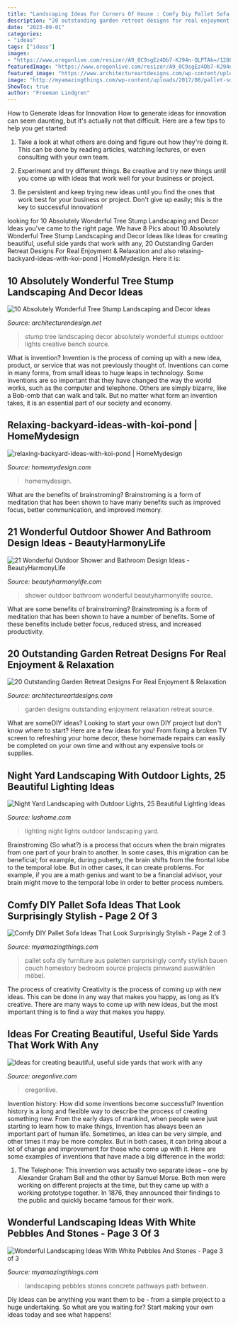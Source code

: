 ```yaml
---
title: "Landscaping Ideas For Corners Of House : Comfy Diy Pallet Sofa Ideas That Look Surprisingly Stylish"
description: "20 outstanding garden retreat designs for real enjoyment &amp; relaxation"
date: "2023-09-01"
categories:
- "ideas"
tags: ["ideas"]
images:
- "https://www.oregonlive.com/resizer/A9_0C9sgEz4Db7-KJ94n-QLPTAk=/1280x0/smart/advancelocal-adapter-image-uploads.s3.amazonaws.com/image.oregonlive.com/home/olive-media/width2048/img/hg_impact/photo/trellispathjpg-47baba832e802107.jpg"
featuredImage: "https://www.oregonlive.com/resizer/A9_0C9sgEz4Db7-KJ94n-QLPTAk=/1280x0/smart/advancelocal-adapter-image-uploads.s3.amazonaws.com/image.oregonlive.com/home/olive-media/width2048/img/hg_impact/photo/trellispathjpg-47baba832e802107.jpg"
featured_image: "https://www.architectureartdesigns.com/wp-content/uploads/2016/04/11-5.jpg"
image: "http://myamazingthings.com/wp-content/uploads/2017/08/pallet-sofa-6.jpg"
ShowToc: true
author: "Freeman Lindgren"
---
```



How to Generate Ideas for Innovation
How to generate ideas for innovation can seem daunting, but it's actually not that difficult. Here are a few tips to help you get started:
1. Take a look at what others are doing and figure out how they're doing it. This can be done by reading articles, watching lectures, or even consulting with your own team.

2. Experiment and try different things. Be creative and try new things until you come up with ideas that work well for your business or project.

3. Be persistent and keep trying new ideas until you find the ones that work best for your business or project. Don't give up easily; this is the key to successful innovation!

	

		
looking for 10 Absolutely Wonderful Tree Stump Landscaping and Decor Ideas you've came to the right page. We have 8 Pics about 10 Absolutely Wonderful Tree Stump Landscaping and Decor Ideas like Ideas for creating beautiful, useful side yards that work with any, 20 Outstanding Garden Retreat Designs For Real Enjoyment &amp; Relaxation and also relaxing-backyard-ideas-with-koi-pond | HomeMydesign. Here it is:
		
    
## 10 Absolutely Wonderful Tree Stump Landscaping And Decor Ideas

<img loading=lazy src="http://cdn.architecturendesign.net/wp-content/uploads/2016/06/5-1.jpg" onerror="this.onerror=null;this.src='https://tse2.mm.bing.net/th?id=OIP.dpDU1Lo2vg_bzfy4eKP62gHaEd&amp;pid=15.1';" alt="10 Absolutely Wonderful Tree Stump Landscaping and Decor Ideas">

_Source: architecturendesign.net_

>stump tree landscaping decor absolutely wonderful stumps outdoor lights creative bench source. 

	

What is invention?
Invention is the process of coming up with a new idea, product, or service that was not previously thought of. Inventions can come in many forms, from small ideas to huge leaps in technology. Some inventions are so important that they have changed the way the world works, such as the computer and telephone. Others are simply bizarre, like a Bob-omb that can walk and talk. But no matter what form an invention takes, it is an essential part of our society and economy.

    
## Relaxing-backyard-ideas-with-koi-pond | HomeMydesign

<img loading=lazy src="https://homemydesign.com/wp-content/uploads/2020/08/relaxing-backyard-ideas-with-koi-pond.jpg" onerror="this.onerror=null;this.src='https://tse1.mm.bing.net/th?id=OIP.cIGf7jOUY_esI4w9YJIY_QHaLH&amp;pid=15.1';" alt="relaxing-backyard-ideas-with-koi-pond | HomeMydesign">

_Source: homemydesign.com_

>homemydesign. 

	

What are the benefits of brainstroming?
Brainstroming is a form of meditation that has been shown to have many benefits such as improved focus, better communication, and improved memory.

    
## 21 Wonderful Outdoor Shower And Bathroom Design Ideas - BeautyHarmonyLife

<img loading=lazy src="https://beautyharmonylife.com/wp-content/uploads/2013/10/sEm3ycg.jpg" onerror="this.onerror=null;this.src='https://tse4.mm.bing.net/th?id=OIP.zOOnNtq0oPIJDCk5E91OJQHaLF&amp;pid=15.1';" alt="21 Wonderful Outdoor Shower and Bathroom Design Ideas - BeautyHarmonyLife">

_Source: beautyharmonylife.com_

>shower outdoor bathroom wonderful beautyharmonylife source. 

	

What are some benefits of brainstroming?
Brainstroming is a form of meditation that has been shown to have a number of benefits. Some of these benefits include better focus, reduced stress, and increased productivity.

    
## 20 Outstanding Garden Retreat Designs For Real Enjoyment &amp; Relaxation

<img loading=lazy src="https://www.architectureartdesigns.com/wp-content/uploads/2016/04/11-5.jpg" onerror="this.onerror=null;this.src='https://tse2.mm.bing.net/th?id=OIP.pkwMP1LyOVktvsVWH31QdQHaJ4&amp;pid=15.1';" alt="20 Outstanding Garden Retreat Designs For Real Enjoyment &amp; Relaxation">

_Source: architectureartdesigns.com_

>garden designs outstanding enjoyment relaxation retreat source. 

	

What are someDIY ideas?
Looking to start your own DIY project but don't know where to start? Here are a few ideas for you! From fixing a broken TV screen to refreshing your home decor, these homemade repairs can easily be completed on your own time and without any expensive tools or supplies.

    
## Night Yard Landscaping With Outdoor Lights, 25 Beautiful Lighting Ideas

<img loading=lazy src="https://www.lushome.com/wp-content/uploads/2015/06/modern-outdoor-lights-lighting-ideas-17.jpg" onerror="this.onerror=null;this.src='https://tse4.mm.bing.net/th?id=OIP.zGam3cRWzjZRO4lxryNMzQHaHa&amp;pid=15.1';" alt="Night Yard Landscaping with Outdoor Lights, 25 Beautiful Lighting Ideas">

_Source: lushome.com_

>lighting night lights outdoor landscaping yard. 

	

Brainstroming (So what?) is a process that occurs when the brain migrates from one part of your brain to another. In some cases, this migration can be beneficial; for example, during puberty, the brain shifts from the frontal lobe to the temporal lobe. But in other cases, it can create problems. For example, if you are a math genius and want to be a financial advisor, your brain might move to the temporal lobe in order to better process numbers.

    
## Comfy DIY Pallet Sofa Ideas That Look Surprisingly Stylish - Page 2 Of 3

<img loading=lazy src="http://myamazingthings.com/wp-content/uploads/2017/08/pallet-sofa-6.jpg" onerror="this.onerror=null;this.src='https://tse3.mm.bing.net/th?id=OIP.o5hcT3mcxipykayNRvx4RQDhEs&amp;pid=15.1';" alt="Comfy DIY Pallet Sofa Ideas That Look Surprisingly Stylish - Page 2 of 3">

_Source: myamazingthings.com_

>pallet sofa diy furniture aus paletten surprisingly comfy stylish bauen couch homestory bedroom source projects pinnwand auswählen möbel. 

	

The process of creativity
Creativity is the process of coming up with new ideas. This can be done in any way that makes you happy, as long as it’s creative. There are many ways to come up with new ideas, but the most important thing is to find a way that makes you happy.

    
## Ideas For Creating Beautiful, Useful Side Yards That Work With Any

<img loading=lazy src="https://www.oregonlive.com/resizer/A9_0C9sgEz4Db7-KJ94n-QLPTAk=/1280x0/smart/advancelocal-adapter-image-uploads.s3.amazonaws.com/image.oregonlive.com/home/olive-media/width2048/img/hg_impact/photo/trellispathjpg-47baba832e802107.jpg" onerror="this.onerror=null;this.src='https://tse1.mm.bing.net/th?id=OIP.rMabpweVSpIFCNXLee0iFQHaLX&amp;pid=15.1';" alt="Ideas for creating beautiful, useful side yards that work with any">

_Source: oregonlive.com_

>oregonlive. 

	

Invention history: How did some inventions become successful?
Invention history is a long and flexible way to describe the process of creating something new. From the early days of mankind, when people were just starting to learn how to make things, Invention has always been an important part of human life. Sometimes, an idea can be very simple, and other times it may be more complex. But in both cases, it can bring about a lot of change and improvement for those who come up with it. Here are some examples of inventions that have made a big difference in the world:
1. The Telephone: This invention was actually two separate ideas – one by Alexander Graham Bell and the other by Samuel Morse. Both men were working on different projects at the time, but they came up with a working prototype together. In 1876, they announced their findings to the public and quickly became famous for their work.


    
## Wonderful Landscaping Ideas With White Pebbles And Stones - Page 3 Of 3

<img loading=lazy src="http://myamazingthings.com/wp-content/uploads/2017/03/path.jpg" onerror="this.onerror=null;this.src='https://tse3.mm.bing.net/th?id=OIP.JI40F9dl4A3Y2w14ZxKyXQHaFj&amp;pid=15.1';" alt="Wonderful Landscaping Ideas With White Pebbles And Stones - Page 3 of 3">

_Source: myamazingthings.com_

>landscaping pebbles stones concrete pathways path between. 

	

Diy ideas can be anything you want them to be - from a simple project to a huge undertaking. So what are you waiting for? Start making your own ideas today and see what happens!

